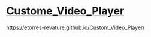 # [Custome_Video_Player]( https://etorres-revature.github.io/Custom_Video_Player/)

 https://etorres-revature.github.io/Custom_Video_Player/